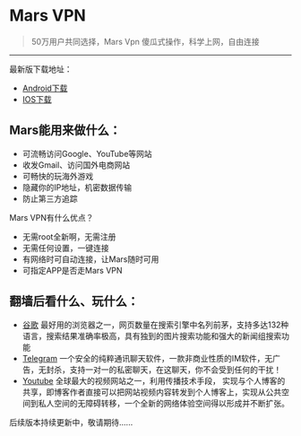 Mars VPN
====

> 50万用户共同选择，Mars Vpn 傻瓜式操作，科学上网，自由连接
------

最新版下载地址：
- [Android下载](http://www.baidu.com) 
- [IOS下载](https://itunes.apple.com/app/id414478124)

## Mars能用来做什么：
- 可流畅访问Google、YouTube等网站
- 收发Gmail、访问国外电商网站
- 可畅快的玩海外游戏
- 隐藏你的IP地址，机密数据传输
- 防止第三方追踪

Mars VPN有什么优点？
- 无需root全新啊，无需注册
- 无需任何设置，一键连接
- 有网络时可自动连接，让Mars随时可用
- 可指定APP是否走Mars VPN

## 翻墙后看什么、玩什么：
- [谷歌](http://www.goplaycn.com/) 最好用的浏览器之一，网页数量在搜索引擎中名列前茅，支持多达132种语言，搜索结果准确率极高，具有独到的图片搜索功能和强大的新闻组搜索功能
- [Telegram](https://play.google.com/store/apps/details?id=org.telegram.messenger&hl=en_US) 一个安全的纯粹通讯聊天软件，一款非商业性质的IM软件，无广告，无封杀，支持一对一的私密聊天，在这聊天，你不会受到任何的干扰！
- [Youtube](https://www.youtube.com/) 全球最大的视频网站之一，利用传播技术手段， 实现与个人博客的共享，即博客作者直接可以把网站视频内容转发到个人博客上，实现从公共空间到私人空间的无障碍转移，一个全新的网络体验空间得以形成并不断扩张。

后续版本持续更新中，敬请期待......
